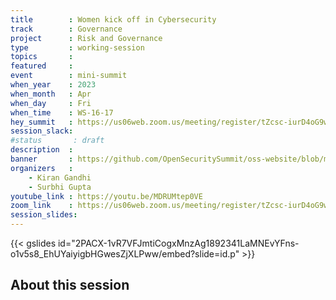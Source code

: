 ```yaml
---
title        : Women kick off in Cybersecurity
track        : Governance
project      : Risk and Governance
type         : working-session
topics       :
featured     :
event        : mini-summit
when_year    : 2023
when_month   : Apr
when_day     : Fri
when_time    : WS-16-17
hey_summit   : https://us06web.zoom.us/meeting/register/tZcsc-iurD4oG9wnMRkFVqaDGfmgDKNXo7zu
session_slack:
#status       : draft
description  :
banner       : https://github.com/OpenSecuritySummit/oss-website/blob/main/content/sessions/2023/mini-summits/Apr/FthoLMJWAAIMpxh.jpg?raw=true
organizers   :
    - Kiran Gandhi
    - Surbhi Gupta
youtube_link : https://youtu.be/MDRUMtep0VE
zoom_link    : https://us06web.zoom.us/meeting/register/tZcsc-iurD4oG9wnMRkFVqaDGfmgDKNXo7zu
session_slides:
---
```


{{< gslides id="2PACX-1vR7VFJmtiCogxMnzAg1892341LaMNEvYFns-o1v5s8_EhUYaiyigbHGwesZjXLPww/embed?slide=id.p" >}}

## About this session
